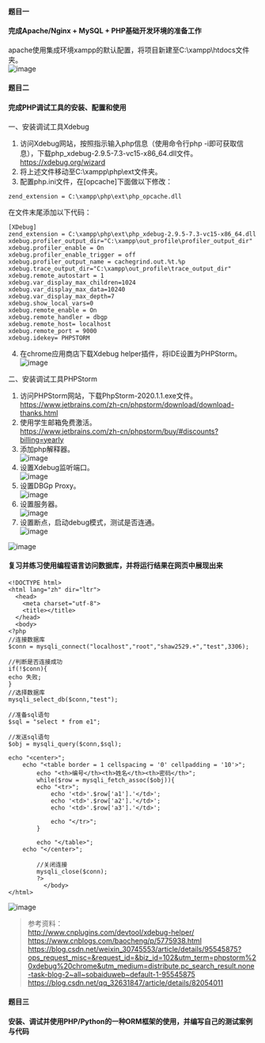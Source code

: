 #### 题目一  
#### 完成Apache/Nginx + MySQL + PHP基础开发环境的准备工作  

apache使用集成环境xampp的默认配置，将项目新建至C:\xampp\htdocs文件夹。  
![image](https://github.com/shawn2529/DatebasePrinciple/blob/master/php开发调试准备/项目代码.PNG)

#### 题目二  
#### 完成PHP调试工具的安装、配置和使用  

一、安装调试工具Xdebug  
1. 访问Xdebug网站，按照指示输入php信息（使用命令行php -i即可获取信息），下载php_xdebug-2.9.5-7.3-vc15-x86_64.dll文件。  
https://xdebug.org/wizard
2. 将上述文件移动至C:\xampp\php\ext文件夹。
3. 配置php.ini文件，在[opcache]下面做以下修改：
```
zend_extension = C:\xampp\php\ext\php_opcache.dll
```
在文件末尾添加以下代码：
```
[XDebug]
zend_extension = C:\xampp\php\ext\php_xdebug-2.9.5-7.3-vc15-x86_64.dll
xdebug.profiler_output_dir="C:\xampp\out_profile\profiler_output_dir"
xdebug.profiler_enable = On
xdebug.profiler_enable_trigger = off
xdebug.profiler_output_name = cachegrind.out.%t.%p
xdebug.trace_output_dir="C:\xampp\out_profile\trace_output_dir"
xdebug.remote_autostart = 1
xdebug.var_display_max_children=1024
xdebug.var_display_max_data=10240
xdebug.var_display_max_depth=7
xdebug.show_local_vars=0
xdebug.remote_enable = On
xdebug.remote_handler = dbgp
xdebug.remote_host= localhost
xdebug.remote_port = 9000
xdebug.idekey= PHPSTORM
```
4. 在chrome应用商店下载Xdebug helper插件，将IDE设置为PHPStorm。  
![image](https://github.com/shawn2529/DatebasePrinciple/blob/master/php开发调试准备/Xdebug_helper插件设置.PNG)

二、安装调试工具PHPStorm  
1. 访问PHPStorm网站，下载PhpStorm-2020.1.1.exe文件。  
https://www.jetbrains.com/zh-cn/phpstorm/download/download-thanks.html
2. 使用学生邮箱免费激活。  
https://www.jetbrains.com/zh-cn/phpstorm/buy/#discounts?billing=yearly
3. 添加php解释器。  
![image](https://github.com/shawn2529/DatebasePrinciple/blob/master/php开发调试准备/添加php解释器.PNG)
4. 设置Xdebug监听端口。  
![image](https://github.com/shawn2529/DatebasePrinciple/blob/master/php开发调试准备/设置Xdebug监听端口.PNG)
5. 设置DBGp Proxy。  
![image](https://github.com/shawn2529/DatebasePrinciple/blob/master/php开发调试准备/设置DBGp_Proxy.PNG)
6. 设置服务器。  
![image](https://github.com/shawn2529/DatebasePrinciple/blob/master/php开发调试准备/设置服务器.PNG)
7. 设置断点，启动debug模式，测试是否连通。  
![image](https://github.com/shawn2529/DatebasePrinciple/blob/master/php开发调试准备/启动debug模式.PNG)

![image](https://github.com/shawn2529/DatebasePrinciple/blob/master/php开发调试准备/测试结果.PNG)

#### 复习并练习使用编程语言访问数据库，并将运行结果在网页中展现出来  

```
<!DOCTYPE html>
<html lang="zh" dir="ltr">
  <head>
    <meta charset="utf-8">
    <title></title>
  </head>
  <body>
<?php
//连接数据库
$conn = mysqli_connect("localhost","root","shaw2529.+","test",3306);

//判断是否连接成功
if(!$conn){
echo 失败;
}
//选择数据库
mysqli_select_db($conn,"test");

//准备sql语句
$sql = "select * from e1";

//发送sql语句
$obj = mysqli_query($conn,$sql);

echo "<center>";
    echo "<table border = 1 cellspacing = '0' cellpadding = '10'>";
        echo "<th>编号</th><th>姓名</th><th>密码</th>";
        while($row = mysqli_fetch_assoc($obj)){
        echo "<tr>";
            echo '<td>'.$row['a1'].'</td>';
            echo '<td>'.$row['a2'].'</td>';
            echo '<td>'.$row['a3'].'</td>';

            echo "</tr>";
        }

        echo "</table>";
    echo "</center>";

        //关闭连接
        mysqli_close($conn);
        ?>
          </body>
</html>
```
![image](https://github.com/shawn2529/DatebasePrinciple/blob/master/数据库服务端与编程语言连接测试结果/使用php连接MariaDB方法一.PNG)

>参考资料：  
http://www.cnplugins.com/devtool/xdebug-helper/  
https://www.cnblogs.com/baocheng/p/5775938.html  
https://blog.csdn.net/weixin_30745553/article/details/95545875?ops_request_misc=&request_id=&biz_id=102&utm_term=phpstorm%20xdebug%20chrome&utm_medium=distribute.pc_search_result.none-task-blog-2~all~sobaiduweb~default-1-95545875  
https://blog.csdn.net/qq_32631847/article/details/82054011  

#### 题目三  
#### 安装、调试并使用PHP/Python的一种ORM框架的使用，并编写自己的测试案例与代码  
